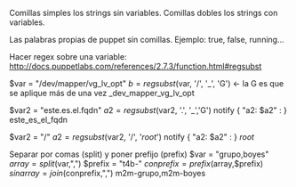 Comillas simples los strings sin variables.
Comillas dobles los strings con variables.

Las palabras propias de puppet sin comillas. Ejemplo: true, false, running...


Hacer regex sobre una variable:
http://docs.puppetlabs.com/references/2.7.3/function.html#regsubst

$var = "/dev/mapper/vg_lv_opt"
$b = regsubst($var, '/', '_', 'G') <- la G es que se aplique más de una vez
_dev_mapper_vg_lv_opt

$var2 = "este.es.el.fqdn"
$a2 = regsubst($var2, '\.', '_','G')
notify { "a2: $a2" : }
este_es_el_fqdn

$var2 = "/"
$a2 = regsubst($var2, '/', '_root_')
notify { "a2: $a2" : }
_root_


Separar por comas (split) y poner prefijo (prefix)
$var = "grupo,boyes"
$array = split($var,",")
$prefix = "t4b-"
$conprefix = prefix($array,$prefix)
$sinarray = join($conprefix,",")
m2m-grupo,m2m-boyes


